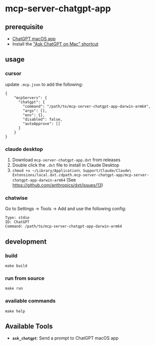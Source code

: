 # mcp-server-chatgpt-app

## prerequisite

- [ChatGPT macOS app](https://openai.com/chatgpt/download/)
- Install the ["Ask ChatGPT on Mac" shortcut](https://www.icloud.com/shortcuts/6ae86a39a31e4ec5938abad953ecfd64)

## usage

### cursor

update `.mcp.json` to add the following:

```
{
    "mcpServers": {
      "chatgpt": {
        "command": "/path/to/mcp-server-chatgpt-app-darwin-arm64",
        "args": [],
        "env": {},
        "disabled": false,
        "autoApprove": []
      }
    }
}
```

### claude desktop

1. Download `mcp-server-chatgpt-app.dxt` from releases
2. Double click the `.dxt` file to install in Claude Desktop
3. `chmod +x ~/Library/Application\ Support/Claude/Claude\ Extensions/local.dxt.cdpath.mcp-server-chatgpt-app/mcp-server-chatgpt-app-darwin-arm64` (See https://github.com/anthropics/dxt/issues/13)


### chatwise

Go to Settings -> Tools -> Add and use the following config:

```
Type: stdio
ID: ChatGPT
Command: /path/to/mcp-server-chatgpt-app-darwin-arm64
```


## development

### build

```
make build
```

### run from source

```
make run
```

### available commands

```
make help
```

## Available Tools

- **`ask_chatgpt`**: Send a prompt to ChatGPT macOS app
